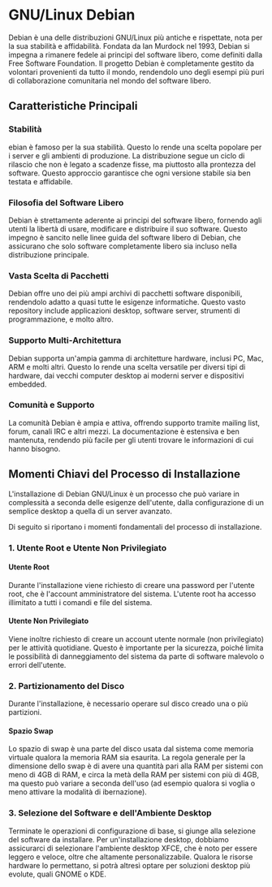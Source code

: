 # GNU/Linux Debian

Debian è una delle distribuzioni GNU/Linux più antiche e rispettate, nota per la sua stabilità e affidabilità. Fondata da Ian Murdock nel 1993, Debian si impegna a rimanere fedele ai principi del software libero, come definiti dalla Free Software Foundation. Il progetto Debian è completamente gestito da volontari provenienti da tutto il mondo, rendendolo uno degli esempi più puri di collaborazione comunitaria nel mondo del software libero.

## Caratteristiche Principali

### Stabilità

ebian è famoso per la sua stabilità. Questo lo rende una scelta popolare per i server e gli ambienti di produzione. La distribuzione segue un ciclo di rilascio che non è legato a scadenze fisse, ma piuttosto alla prontezza del software. Questo approccio garantisce che ogni versione stabile sia ben testata e affidabile.

### Filosofia del Software Libero

Debian è strettamente aderente ai principi del software libero, fornendo agli utenti la libertà di usare, modificare e distribuire il suo software. Questo impegno è sancito nelle linee guida del software libero di Debian, che assicurano che solo software completamente libero sia incluso nella distribuzione principale.

### Vasta Scelta di Pacchetti

Debian offre uno dei più ampi archivi di pacchetti software disponibili, rendendolo adatto a quasi tutte le esigenze informatiche. Questo vasto repository include applicazioni desktop, software server, strumenti di programmazione, e molto altro.

### Supporto Multi-Architettura

Debian supporta un'ampia gamma di architetture hardware, inclusi PC, Mac, ARM e molti altri. Questo lo rende una scelta versatile per diversi tipi di hardware, dai vecchi computer desktop ai moderni server e dispositivi embedded.

### Comunità e Supporto

La comunità Debian è ampia e attiva, offrendo supporto tramite mailing list, forum, canali IRC e altri mezzi. La documentazione è estensiva e ben mantenuta, rendendo più facile per gli utenti trovare le informazioni di cui hanno bisogno.

## Momenti Chiavi del Processo di Installazione

L'installazione di Debian GNU/Linux è un processo che può variare in complessità a seconda delle esigenze dell'utente, dalla configurazione di un semplice desktop a quella di un server avanzato.

Di seguito si riportano i momenti fondamentali del processo di installazione.

### 1. Utente Root e Utente Non Privilegiato

#### Utente Root

Durante l'installazione viene richiesto di creare una password per l'utente root, che è l'account amministratore del sistema. L'utente root ha accesso illimitato a tutti i comandi e file del sistema.

#### Utente Non Privilegiato

Viene inoltre richiesto di creare un account utente normale (non privilegiato) per le attività quotidiane. Questo è importante per la sicurezza, poiché limita le possibilità di danneggiamento del sistema da parte di software malevolo o errori dell'utente.

### 2. Partizionamento del Disco

Durante l'installazione, è necessario operare sul disco creado una o più partizioni.

#### Spazio Swap

Lo spazio di swap è una parte del disco usata dal sistema come memoria virtuale qualora la memoria RAM sia esaurita. La regola generale per la dimensione dello swap è di avere una quantità pari alla RAM per sistemi con meno di 4GB di RAM, e circa la metà della RAM per sistemi con più di 4GB, ma questo può variare a seconda dell'uso (ad esempio qualora si voglia o meno attivare la modalità di ibernazione).

### 3. Selezione del Software e dell'Ambiente Desktop

Terminate le operazioni di configurazione di base, si giunge alla selezione del software da installare. Per un'installazione desktop, dobbiamo assicurarci di selezionare l'ambiente desktop XFCE, che è noto per essere leggero e veloce, oltre che altamente personalizzabile. Qualora le risorse hardware lo permettano, si potrà altresì optare per soluzioni desktop più evolute, quali GNOME o KDE.
